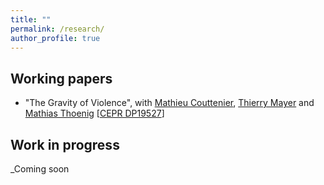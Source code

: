 ```yaml
---
title: ""
permalink: /research/
author_profile: true
---
```



Working papers
--------------

- "The Gravity of Violence", with [Mathieu Couttenier](https://sites.google.com/site/coutteniermathieu/), [Thierry Mayer](https://sites.google.com/site/thierrymayer/) and [Mathias Thoenig](https://people.unil.ch/mathiasthoenig/) [[CEPR DP19527](https://drive.google.com/file/d/1EmlnwO41rYt0nHe8506BVSpWk6HnPAIe/view)]


Work in progress
--------------

_Coming soon
